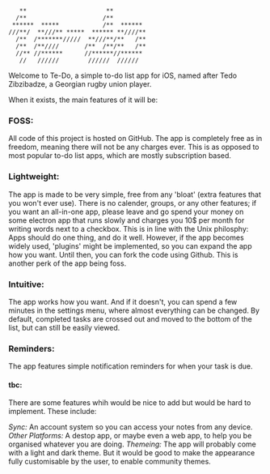 ```
   **                      **         
  /**                     /**         
 ******  *****            /**  ****** 
///**/  **///** *****  ****** **////**
  /**  /*******/////  **///**/**   /**
  /**  /**////       /**  /**/**   /**
  //** //******      //******//****** 
   //   //////        //////  //////  
```
Welcome to Te-Do, a simple to-do list app for iOS, named after Tedo Zibzibadze, a Georgian rugby union player.

When it exists, the main features of it will be:

### FOSS:
All code of this project is hosted on GitHub. The app is completely free as in freedom, meaning there will not be any charges ever. This is as opposed to most popular to-do list apps, which are mostly subscription based.

### Lightweight: 
The app is made to be very simple, free from any 'bloat' (extra features that you won't ever use). There is no calender, groups, or any other features; if you want an all-in-one app, please leave and go spend your money on some electron app that runs slowly and charges you 10$ per month for writing words next to a checkbox. This is in line with the Unix philosphy: Apps should do one thing, and do it well.
However, if the app becomes widely used, 'plugins' might be implemented, so you can expand the app how you want. Until then, you can fork the code using Github. This is another perk of the app being foss. 

### Intuitive:
The app works how you want. And if it doesn't, you can spend a few minutes in the settings menu, where almost everything can be changed. By default, completed tasks are crossed out and moved to the bottom of the list, but can still be easily viewed. 

### Reminders:
The app features simple notification reminders for when your task is due. 

#### tbc:
There are some features whih would be nice to add but would be hard to implement. These include:

*Sync:* An account system so you can access your notes from any device.
*Other Platforms:* A destop app, or maybe even a web app, to help you be organised whatever you are doing.
*Themeing:* The app will probably come with a light and dark theme. But it would be good to make the appearance fully customisable by the user, to enable community themes.








